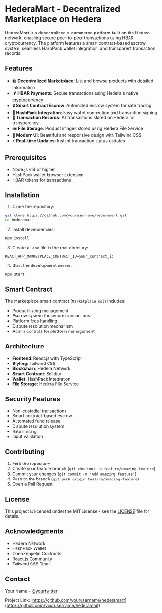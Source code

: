 # HederaMart - Decentralized Marketplace on Hedera

HederaMart is a decentralized e-commerce platform built on the Hedera network, enabling secure peer-to-peer transactions using HBAR cryptocurrency. The platform features a smart contract-based escrow system, seamless HashPack wallet integration, and transparent transaction records.

## Features

- 🛍️ **Decentralized Marketplace**: List and browse products with detailed information
- 💰 **HBAR Payments**: Secure transactions using Hedera's native cryptocurrency
- 🔒 **Smart Contract Escrow**: Automated escrow system for safe trading
- 👛 **HashPack Integration**: Easy wallet connection and transaction signing
- 📝 **Transaction Records**: All transactions stored on Hedera for transparency
- 🖼️ **File Storage**: Product images stored using Hedera File Service
- 🎨 **Modern UI**: Beautiful and responsive design with Tailwind CSS
- ⚡ **Real-time Updates**: Instant transaction status updates

## Prerequisites

- Node.js v14 or higher
- HashPack wallet browser extension
- HBAR tokens for transactions

## Installation

1. Clone the repository:
```bash
git clone https://github.com/yourusername/hederamart.git
cd hederamart
```

2. Install dependencies:
```bash
npm install
```

3. Create a `.env` file in the root directory:
```env
REACT_APP_MARKETPLACE_CONTRACT_ID=your_contract_id
```

4. Start the development server:
```bash
npm start
```

## Smart Contract

The marketplace smart contract (`Marketplace.sol`) includes:

- Product listing management
- Escrow system for secure transactions
- Platform fees handling
- Dispute resolution mechanism
- Admin controls for platform management

## Architecture

- **Frontend**: React.js with TypeScript
- **Styling**: Tailwind CSS
- **Blockchain**: Hedera Network
- **Smart Contract**: Solidity
- **Wallet**: HashPack Integration
- **File Storage**: Hedera File Service

## Security Features

- Non-custodial transactions
- Smart contract-based escrow
- Automated fund release
- Dispute resolution system
- Rate limiting
- Input validation

## Contributing

1. Fork the repository
2. Create your feature branch (`git checkout -b feature/amazing-feature`)
3. Commit your changes (`git commit -m 'Add amazing feature'`)
4. Push to the branch (`git push origin feature/amazing-feature`)
5. Open a Pull Request

## License

This project is licensed under the MIT License - see the [LICENSE](LICENSE) file for details.

## Acknowledgments

- Hedera Network
- HashPack Wallet
- OpenZeppelin Contracts
- React.js Community
- Tailwind CSS Team

## Contact

Your Name - [@yourtwitter](https://twitter.com/yourtwitter)

Project Link: [https://github.com/yourusername/hederamart](https://github.com/yourusername/hederamart)
